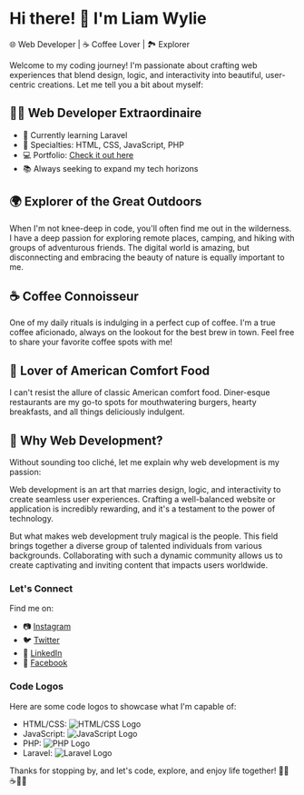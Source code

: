 # Hi there! 👋 I'm Liam Wylie

🌐 Web Developer | ☕ Coffee Lover | 🏞️ Explorer

Welcome to my coding journey! I'm passionate about crafting web experiences that blend design, logic, and interactivity into beautiful, user-centric creations. Let me tell you a bit about myself:

## 👨‍💻 Web Developer Extraordinaire

- 💼 Currently learning Laravel
- 🚀 Specialties: HTML, CSS, JavaScript, PHP
- 💻 Portfolio: [Check it out here](https://liam-wylie.netmatters-scs.co.uk/)
- 📚 Always seeking to expand my tech horizons

## 🌍 Explorer of the Great Outdoors

When I'm not knee-deep in code, you'll often find me out in the wilderness. I have a deep passion for exploring remote places, camping, and hiking with groups of adventurous friends. The digital world is amazing, but disconnecting and embracing the beauty of nature is equally important to me.

## ☕ Coffee Connoisseur

One of my daily rituals is indulging in a perfect cup of coffee. I'm a true coffee aficionado, always on the lookout for the best brew in town. Feel free to share your favorite coffee spots with me!

## 🍔 Lover of American Comfort Food

I can't resist the allure of classic American comfort food. Diner-esque restaurants are my go-to spots for mouthwatering burgers, hearty breakfasts, and all things deliciously indulgent.

## 🌟 Why Web Development?

Without sounding too cliché, let me explain why web development is my passion:

Web development is an art that marries design, logic, and interactivity to create seamless user experiences. Crafting a well-balanced website or application is incredibly rewarding, and it's a testament to the power of technology.

But what makes web development truly magical is the people. This field brings together a diverse group of talented individuals from various backgrounds. Collaborating with such a dynamic community allows us to create captivating and inviting content that impacts users worldwide.

### Let's Connect

Find me on:

- 📷 [Instagram](https://www.instagram.com/liamwylie/)
- 🐦 [Twitter](https://twitter.com/LiamWylieDev)
- 💼 [LinkedIn](https://www.linkedin.com/feed/)
- 📘 [Facebook](https://www.facebook.com/liam.t.wylie)

### Code Logos

Here are some code logos to showcase what I'm capable of:

- HTML/CSS: ![HTML/CSS Logo](https://img.icons8.com/color/48/000000/html-5.png)
- JavaScript: ![JavaScript Logo](https://img.icons8.com/color/48/000000/javascript.png)
- PHP: ![PHP Logo](https://img.icons8.com/ios/50/000000/php-logo.png)
- Laravel: ![Laravel Logo](https://laravel.com/img/logotype.min.svg)

Thanks for stopping by, and let's code, explore, and enjoy life together! 🚀🌄☕🍔🌐
